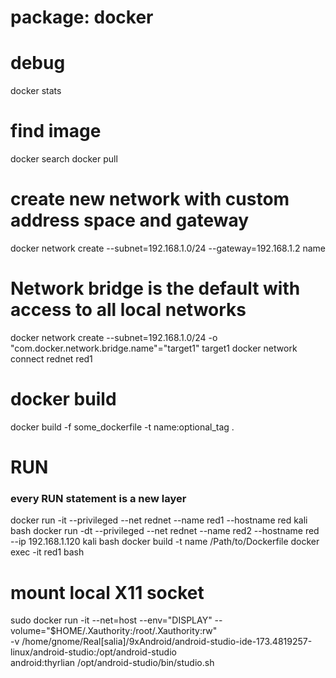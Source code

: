 package: docker
===============

# debug
docker stats

# find image
docker search <substring>
docker pull <image>

# create new network with custom address space and gateway
docker network create --subnet=192.168.1.0/24 --gateway=192.168.1.2 name

# Network bridge is the default with access to all local networks
docker network create --subnet=192.168.1.0/24 -o "com.docker.network.bridge.name"="target1" target1
docker network connect rednet red1

# docker build
docker build -f some_dockerfile -t name:optional_tag .

# RUN
### every RUN statement is a new layer
docker run -it --privileged --net rednet --name red1 --hostname red kali bash
docker run -dt --privileged --net rednet --name red2 --hostname red --ip 192.168.1.120 kali bash
docker build -t name /Path/to/Dockerfile
docker exec -it red1 bash

# mount local X11 socket 
sudo docker run -it --net=host --env="DISPLAY" --volume="$HOME/.Xauthority:/root/.Xauthority:rw" \
-v /home/gnome/Real\[salia\]/9xAndroid/android-studio-ide-173.4819257-linux/android-studio:/opt/android-studio \
android:thyrlian /opt/android-studio/bin/studio.sh



